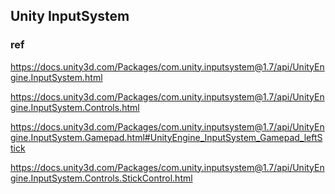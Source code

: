 ## Unity InputSystem




### ref 
https://docs.unity3d.com/Packages/com.unity.inputsystem@1.7/api/UnityEngine.InputSystem.html

https://docs.unity3d.com/Packages/com.unity.inputsystem@1.7/api/UnityEngine.InputSystem.Controls.html

https://docs.unity3d.com/Packages/com.unity.inputsystem@1.7/api/UnityEngine.InputSystem.Gamepad.html#UnityEngine_InputSystem_Gamepad_leftStick

https://docs.unity3d.com/Packages/com.unity.inputsystem@1.7/api/UnityEngine.InputSystem.Controls.StickControl.html





